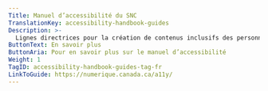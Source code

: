 ```yaml
---
Title: Manuel d’accessibilité du SNC
TranslationKey: accessibility-handbook-guides
Description: >-
  Lignes directrices pour la création de contenus inclusifs des personnes handicapées.
ButtonText: En savoir plus
ButtonAria: Pour en savoir plus sur le manuel d’accessibilité
Weight: 1
TagID: accessibility-handbook-guides-tag-fr
LinkToGuide: https://numerique.canada.ca/a11y/
---
```



